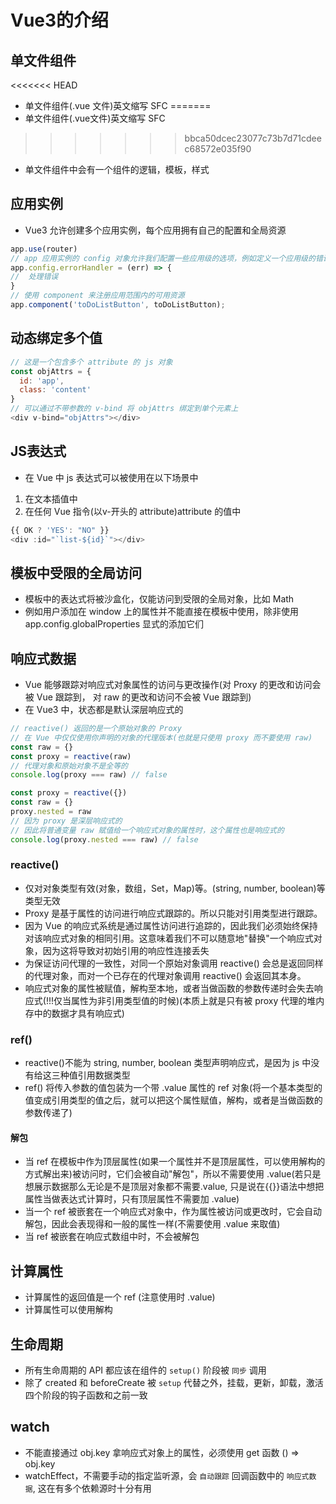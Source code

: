 <!--
 * @Author: xujie 1607526161@qq.com
 * @Date: 2022-09-19 21:20:28
 * @LastEditors: xujie 1607526161@qq.com
 * @FilePath: \HTML-CSS-Javascript-\Vue框架\vue的教程\Vue3\Vue3的介绍.md
 * @Description: 
-->
# Vue3的介绍

## 单文件组件

<<<<<<< HEAD
* 单文件组件(.vue 文件)英文缩写 SFC
=======
* 单文件组件(.vue文件)英文缩写 SFC
>>>>>>> bbca50dcec23077c73b7d71cdeec68572e035f90
* 单文件组件中会有一个组件的逻辑，模板，样式

## 应用实例

* Vue3 允许创建多个应用实例，每个应用拥有自己的配置和全局资源

```js
app.use(router)
// app 应用实例的 config 对象允许我们配置一些应用级的选项，例如定义一个应用级的错误处理器，它将捕获所有由子组件上抛出而未被处理的错误
app.config.errorHandler = (err) => {
//  处理错误
}
// 使用 component 来注册应用范围内的可用资源
app.component('toDoListButton', toDoListButton);
```

## 动态绑定多个值

```js
// 这是一个包含多个 attribute 的 js 对象
const objAttrs = {
  id: 'app',
  class: 'content'
}
// 可以通过不带参数的 v-bind 将 objAttrs 绑定到单个元素上
<div v-bind="objAttrs"></div>
```

## JS表达式

* 在 Vue 中 js 表达式可以被使用在以下场景中
  
1. 在文本插值中
2. 在任何 Vue 指令(以v-开头的 attribute)attribute 的值中

```js
{{ OK ? 'YES': "NO" }}
<div :id="`list-${id}`"></div>
```

## 模板中受限的全局访问

* 模板中的表达式将被沙盒化，仅能访问到受限的全局对象，比如 Math
* 例如用户添加在 window 上的属性并不能直接在模板中使用，除非使用 app.config.globalProperties 显式的添加它们

## 响应式数据

* Vue 能够跟踪对响应式对象属性的访问与更改操作(对 Proxy 的更改和访问会被 Vue 跟踪到， 对 raw 的更改和访问不会被 Vue 跟踪到)
* 在 Vue3 中，状态都是默认深层响应式的

```js
// reactive() 返回的是一个原始对象的 Proxy
// 在 Vue 中仅仅使用你声明的对象的代理版本(也就是只使用 proxy 而不要使用 raw)
const raw = {}
const proxy = reactive(raw)
// 代理对象和原始对象不是全等的
console.log(proxy === raw) // false
```

```js
const proxy = reactive({})
const raw = {}
proxy.nested = raw
// 因为 proxy 是深层响应式的
// 因此将普通变量 raw 赋值给一个响应式对象的属性时，这个属性也是响应式的
console.log(proxy.nested === raw) // false

```

### reactive()

* 仅对对象类型有效(对象，数组，Set，Map)等。(string, number, boolean)等类型无效
* Proxy 是基于属性的访问进行响应式跟踪的。所以只能对引用类型进行跟踪。
* 因为 Vue 的响应式系统是通过属性访问进行追踪的，因此我们必须始终保持对该响应式对象的相同引用。这意味着我们不可以随意地"替换"一个响应式对象，因为这将导致对初始引用的响应性连接丢失
* 为保证访问代理的一致性，对同一个原始对象调用 reactive() 会总是返回同样的代理对象，而对一个已存在的代理对象调用 reactive() 会返回其本身。
* 响应式对象的属性被赋值，解构至本地，或者当做函数的参数传递时会失去响应式(!!!仅当属性为非引用类型值的时候)(本质上就是只有被 proxy 代理的堆内存中的数据才具有响应式)

### ref()

* reactive()不能为 string, number, boolean 类型声明响应式，是因为 js 中没有给这三种值引用数据类型
* ref() 将传入参数的值包装为一个带 .value 属性的 ref 对象(将一个基本类型的值变成引用类型的值之后，就可以把这个属性赋值，解构，或者是当做函数的参数传递了)

#### 解包

* 当 ref 在模板中作为顶层属性(如果一个属性并不是顶层属性，可以使用解构的方式解出来)被访问时，它们会被自动"解包"，所以不需要使用 .value(若只是想展示数据那么无论是不是顶层对象都不需要.value, 只是说在{{}}语法中想把属性当做表达式计算时，只有顶层属性不需要加 .value)
* 当一个 ref 被嵌套在一个响应式对象中，作为属性被访问或更改时，它会自动解包，因此会表现得和一般的属性一样(不需要使用 .value 来取值)
* 当 ref 被嵌套在响应式数组中时，不会被解包

## 计算属性

* 计算属性的返回值是一个 ref (注意使用时 .value)
* 计算属性可以使用解构

## 生命周期

* 所有生命周期的 API 都应该在组件的 `setup()` 阶段被 `同步` 调用
* 除了 created 和 beforeCreate 被 `setup` 代替之外，挂载，更新，卸载，激活四个阶段的钩子函数和之前一致

## watch

* 不能直接通过 obj.key 拿响应式对象上的属性，必须使用 get 函数 () => obj.key
* watchEffect，不需要手动的指定监听源，会 `自动跟踪` 回调函数中的 `响应式数据`, 这在有多个依赖源时十分有用
